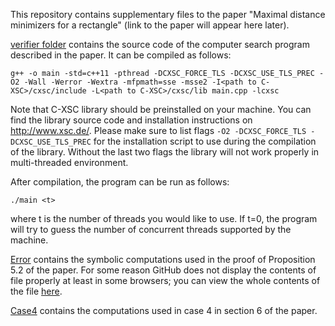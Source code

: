 This repository contains supplementary files to the paper "Maximal distance minimizers for a rectangle" (link to the paper will appear here later).

[verifier folder](https://github.com/c0pymaster/minimizer/tree/master/verifier) contains the source code of the computer search program described in the paper. It can be compiled as follows:
```
g++ -o main -std=c++11 -pthread -DCXSC_FORCE_TLS -DCXSC_USE_TLS_PREC -O2 -Wall -Werror -Wextra -mfpmath=sse -msse2 -I<path to C-XSC>/cxsc/include -L<path to C-XSC>/cxsc/lib main.cpp -lcxsc
```
Note that C-XSC library should be preinstalled on your machine. You can find the library source code and installation instructions on http://www.xsc.de/. Please make sure to list flags `-O2 -DCXSC_FORCE_TLS -DCXSC_USE_TLS_PREC` for the installation script to use during the compilation of the library. Without the last two flags the library will not work properly in multi-threaded environment.

After compilation, the program can be run as follows:
```
./main <t>
```
where t is the number of threads you would like to use. If t=0, the program will try to guess the number of concurrent threads supported by the machine.

[Error](https://github.com/c0pymaster/minimizer/blob/master/Error.ipynb) contains the symbolic computations used in the proof of Proposition 5.2 of the paper. For some reason GitHub does not display the contents of file properly at least in some browsers; you can view the whole contents of the file [here](https://nbviewer.jupyter.org/github/c0pymaster/minimizer/blob/master/Error.ipynb).

[Case4](https://github.com/c0pymaster/minimizer/blob/master/Case4.ipynb) contains the computations used in case 4 in section 6 of the paper.
